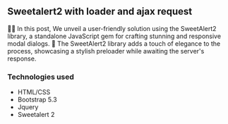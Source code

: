 ## Sweetalert2 with loader and ajax request
🚀✨ In this post, We unveil a user-friendly solution using the SweetAlert2 library, a standalone JavaScript gem for crafting stunning and responsive modal dialogs. 💫 The SweetAlert2 library adds a touch of elegance to the process, showcasing a stylish preloader while awaiting the server's response.

### Technologies used
- HTML/CSS
- Bootstrap 5.3
- Jquery
- Sweetalert 2
